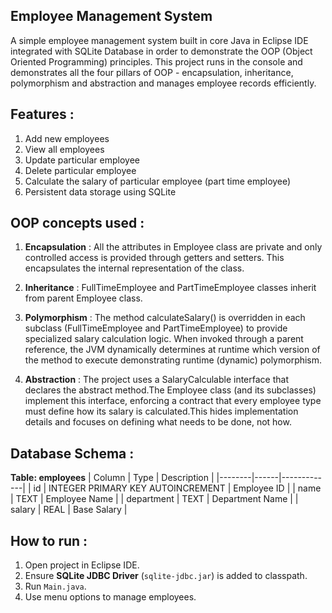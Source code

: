 ## Employee Management System

A simple employee management system built in core Java in Eclipse IDE integrated with SQLite Database in order to demonstrate the OOP (Object Oriented Programming) principles. 
This project runs in the console and demonstrates all the four pillars of OOP - encapsulation, inheritance, polymorphism and abstraction and manages employee records efficiently.

## Features : 
1. Add new employees
2. View all employees
3. Update particular employee
4. Delete particular employee
5. Calculate the salary of particular employee (part time employee)
6. Persistent data storage using SQLite

## OOP concepts used : 
1. **Encapsulation**  :  All the attributes in Employee class are private and only controlled access is provided through getters and setters. This encapsulates the internal representation of the class.

2. **Inheritance** : FullTimeEmployee and PartTimeEmployee classes inherit from parent Employee class. 

3. **Polymorphism** : The method calculateSalary() is overridden in each subclass (FullTimeEmployee and PartTimeEmployee) to provide specialized salary calculation logic. When invoked through a parent reference, 
the JVM dynamically determines at runtime which version of the method to execute demonstrating runtime (dynamic) polymorphism.

4. **Abstraction** : The project uses a SalaryCalculable interface that declares the abstract method.The Employee class (and its subclasses) implement this interface, enforcing a contract 
that every employee type must define how its salary is calculated.This hides implementation details and focuses on defining what needs to be done, not how.

## Database Schema : 

**Table: employees**
| Column | Type | Description |
|--------|------|-------------|
| id | INTEGER PRIMARY KEY AUTOINCREMENT | Employee ID |
| name | TEXT | Employee Name |
| department | TEXT | Department Name |
| salary | REAL | Base Salary |

## How to run : 

1. Open project in Eclipse IDE.
2. Ensure **SQLite JDBC Driver** (`sqlite-jdbc.jar`) is added to classpath.  
3. Run `Main.java`.
4. Use menu options to manage employees.
